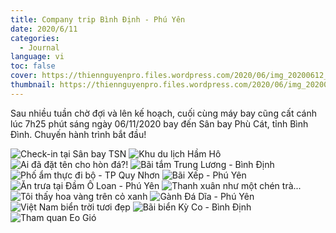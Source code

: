 ```yaml
---
title: Company trip Bình Định - Phú Yên
date: 2020/6/11
categories:
  - Journal
language: vi
toc: false
cover: https://thiennguyenpro.files.wordpress.com/2020/06/img_20200612_142637.jpg?w=800
thumbnail: https://thiennguyenpro.files.wordpress.com/2020/06/img_20200612_142637.jpg?w=300
---
```


Sau nhiều tuần chờ đợi và lên kế hoạch, cuối cùng máy bay cũng cất cánh lúc 7h25 phút sáng ngày 06/11/2020 bay đến Sân bay Phù Cát, tỉnh Bình Đình. Chuyến hành trình bắt đầu!

<!-- more -->
<div class="justified-gallery">

![Check-in tại Sân bay TSN](https://thiennguyenpro.files.wordpress.com/2020/06/tsn.jpg)
![Khu du lịch Hầm Hô](https://thiennguyenpro.files.wordpress.com/2020/06/img_20200611_105006.jpg?w=1200)
![Ai đã đặt tên cho hòn đá?!](https://thiennguyenpro.files.wordpress.com/2020/06/img_20200611_114358.jpg?w=1200)
![Bãi tắm Trung Lương - Bình Định](https://thiennguyenpro.files.wordpress.com/2020/06/img_20200611_171744.jpg?w=1200)
![Phố ẩm thực đi bộ - TP Quy Nhơn](https://thiennguyenpro.files.wordpress.com/2020/06/img_20200611_212321.jpg)
![Bãi Xếp - Phú Yên](https://thiennguyenpro.files.wordpress.com/2020/06/img_20200612_142637.jpg?w=1200)
![Ăn trưa tại Đầm Ô Loan - Phú Yên](https://thiennguyenpro.files.wordpress.com/2020/06/img_20200612_120359.jpg?w=1200)
![Thanh xuân như một chén trà...](https://thiennguyenpro.files.wordpress.com/2020/06/img_20200612_130552.jpg?w=1200)
![Tôi thấy hoa vàng trên cỏ xanh](https://thiennguyenpro.files.wordpress.com/2020/06/img_20200612_143621.jpg?w=1200)
![Gành Đá Dĩa - Phú Yên](https://thiennguyenpro.files.wordpress.com/2020/06/img_20200612_103556.jpg?w=1200)
![Việt Nam biển trời tươi đẹp](https://thiennguyenpro.files.wordpress.com/2020/06/img_20200612_104101.jpg?w=1200)
![Bãi biển Kỳ Co - Bình Định](https://thiennguyenpro.files.wordpress.com/2020/06/img_20200613_095410.jpg?w=1200)
![Tham quan Eo Gió](https://thiennguyenpro.files.wordpress.com/2020/06/img_20200611_160954-pano.jpg?w=1200)

</div>
